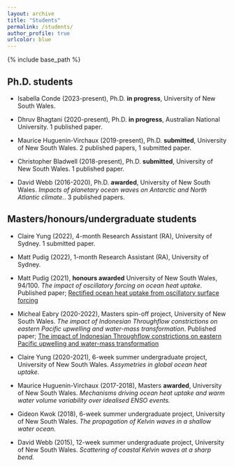 ```yaml
---
layout: archive
title: "Students"
permalink: /students/
author_profile: true
urlcolor: blue
---
```


{% include base_path %}

## Ph.D. students

* Isabella Conde (2023-present), Ph.D. **in progress**, University of New South Wales.

* Dhruv Bhagtani (2020-present), Ph.D. **in progress**, Australian National University. 1 published paper.

* Maurice Huguenin-Virchaux (2019-present), Ph.D. **submitted**, University of New South Wales. 2 published papers, 1 submitted paper.

* Christopher Bladwell (2018-present), Ph.D. **submitted**, University of New South Wales. 1 published paper.

* David Webb (2016-2020), Ph.D. **awarded**, University of New South Wales. *Impacts of planetary ocean waves on Antarctic and North Atlantic climate.*. 3 published papers.

## Masters/honours/undergraduate students

* Claire Yung (2022), 4-month Research Assistant (RA), University of Sydney. 1 submitted paper.

* Matt Pudig (2022), 1-month Research Assistant (RA), University of Sydney.

* Matt Pudig (2021), **honours awarded** University of New South Wales, 94/100. *The impact of oscillatory forcing on ocean heat uptake*. Published paper; [Rectified ocean heat uptake from oscillatory surface forcing](https://doi.org/10.1175/JCLI-D-22-0267.1)

* Micheal Eabry (2020-2022), Masters spin-off project, University of New South Wales. *The impact of Indonesian Throughflow constrictions on eastern Pacific upwelling and water-mass transformation*. Published paper; [The impact of Indonesian Throughflow constrictions on eastern Pacific upwelling and water-mass transformation](https://doi.org/10.1029/2022JC018509)

* Claire Yung (2020-2021), 6-week summer undergraduate project, University of New South Wales. *Assymetries in global ocean heat uptake.*

* Maurice Huguenin-Virchaux (2017-2018), Masters **awarded**, University of New South Wales. *Mechanisms driving ocean heat uptake and warm water volume variability over idealised ENSO events.*

* Gideon Kwok (2018), 6-week summer undergraduate project, University of New South Wales. *The propagation of Kelvin waves in a shallow water ocean.*

* David Webb (2015), 12-week summer undergraduate project, University of New South Wales. *Scattering of coastal Kelvin waves at a sharp bend.*

